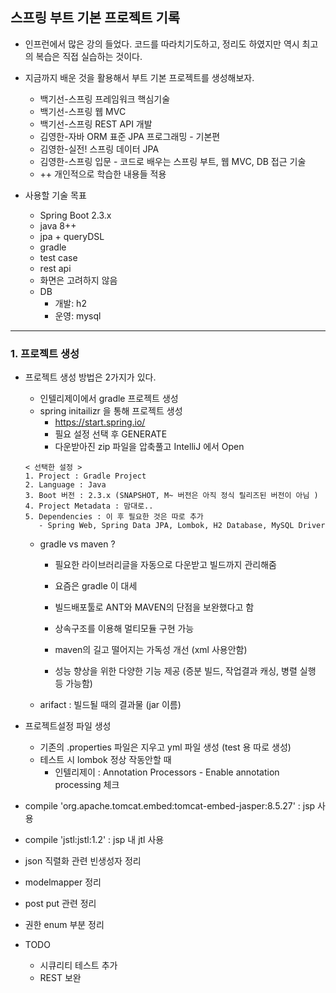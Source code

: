 스프링 부트 기본 프로젝트 기록
------------------------------

-	인프런에서 많은 강의 들었다. 코드를 따라치기도하고, 정리도 하였지만 역시 최고의 복습은 직접 실습하는 것이다.

-	지금까지 배운 것을 활용해서 부트 기본 프로젝트를 생성해보자.

	-	백기선-스프링 프레임워크 핵심기술
	-	백기선-스프링 웹 MVC
	-	백기선-스프링 REST API 개발
	-	김영한-자바 ORM 표준 JPA 프로그래밍 - 기본편
	-	김영한-실전! 스프링 데이터 JPA
	-	김영한-스프링 입문 - 코드로 배우는 스프링 부트, 웹 MVC, DB 접근 기술
	-	++ 개인적으로 학습한 내용들 적용

-	사용할 기술 목표

	-	Spring Boot 2.3.x
	-	java 8++
	-	jpa + queryDSL
	-	gradle
	-	test case
	-	rest api
	-	화면은 고려하지 않음
	-	DB
		-	개발: h2  
		-	운영: mysql

---

### 1. 프로젝트 생성

-	프로젝트 생성 방법은 2가지가 있다.

	-	인텔리제이에서 gradle 프로젝트 생성
	-	spring initailizr 을 통해 프로젝트 생성
		-	https://start.spring.io/
		-	필요 설정 선택 후 GENERATE
		-	다운받아진 zip 파일을 압축풀고 IntelliJ 에서 Open

	```text
	< 선택한 설정 >
	1. Project : Gradle Project
	2. Language : Java
	3. Boot 버전 : 2.3.x (SNAPSHOT, M~ 버전은 아직 정식 릴리즈된 버전이 아님 )
	4. Project Metadata : 맘대로..
	5. Dependencies : 이 후 필요한 것은 따로 추가
	   - Spring Web, Spring Data JPA, Lombok, H2 Database, MySQL Driver
	```

	-	gradle vs maven ?

		-	필요한 라이브러리글을 자동으로 다운받고 빌드까지 관리해줌

		-	요즘은 gradle 이 대세

		-	빌드배포툴로 ANT와 MAVEN의 단점을 보완했다고 함

		-	상속구조를 이용해 멀티모듈 구현 가능

		-	maven의 길고 떨어지는 가독성 개선 (xml 사용안함)

		-	성능 향상을 위한 다양한 기능 제공 (증분 빌드, 작업결과 캐싱, 병렬 실행 등 가능함)

	-	arifact : 빌드될 때의 결과물 (jar 이름)

-	프로젝트설정 파일 생성

	-	기존의 .properties 파일은 지우고 yml 파일 생성 (test 용 따로 생성)
	-	테스트 시 lombok 정상 작동안할 때
		-	인텔리제이 : Annotation Processors - Enable annotation processing 체크

-	compile 'org.apache.tomcat.embed:tomcat-embed-jasper:8.5.27' : jsp 사용

-	compile 'jstl:jstl:1.2' : jsp 내 jtl 사용

-	json 직렬화 관련 빈생성자 정리

-	modelmapper 정리

-	post put 관련 정리

-	권한 enum 부분 정리

-	TODO

	-	시큐리티 테스트 추가
	-	REST 보완
